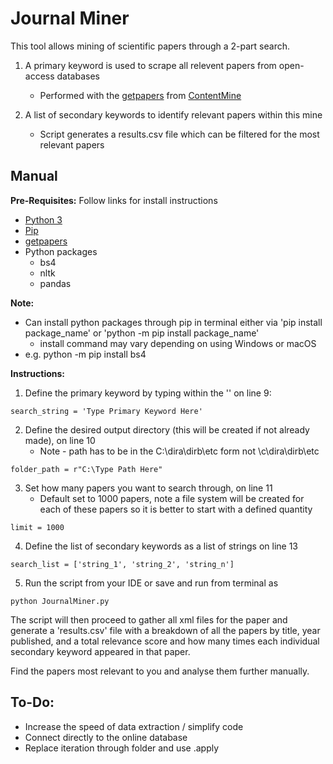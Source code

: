 Journal Miner
======================

This tool allows mining of scientific papers through a 2-part search.

1. A primary keyword is used to scrape all relevent papers from open-access databases
	* Performed with the [getpapers](https://github.com/ContentMine/getpapers) from [ContentMine](http://contentmine.org/)

2. A list of secondary keywords to identify relevant papers within this mine
	* Script generates a results.csv file which can be filtered for the most relevant papers

Manual
-------

**Pre-Requisites:** Follow links for install instructions
* [Python 3](https://www.python.org/download/releases/3.0/)
* [Pip](https://pip.pypa.io/en/stable/installing/)
* [getpapers](https://github.com/ContentMine/getpapers)   
* Python packages
	* bs4
	* nltk
	* pandas

**Note:**  
* Can install python packages through pip in terminal either via 'pip install package_name' or 'python -m pip install package_name'
	* install command may vary depending on using Windows or macOS
* e.g. python -m pip install bs4

**Instructions:**

 1. Define the primary keyword by typing within the '' on line 9:
 ```
 search_string = 'Type Primary Keyword Here'
 ```
 2. Define the desired output directory (this will be created if not already made), on line 10
 	* Note - path has to be in the C:\dira\dirb\etc form not \c\dira\dirb\etc
 ```
folder_path = r"C:\Type Path Here"
```
3. Set how many papers you want to search through, on line 11
	* Default set to 1000 papers, note a file system will be created for each of these papers so it is better to start with a defined quantity
```
limit = 1000
```
4. Define the list of secondary keywords as a list of strings on line 13
```
search_list = ['string_1', 'string_2', 'string_n']
```
5. Run the script from your IDE or save and run from terminal as
```
python JournalMiner.py
```

The script will then proceed to gather all xml files for the paper and generate a 'results.csv' file with a breakdown of all the papers by title, year published, and a total relevance score and how many times each individual secondary keyword appeared in that paper.

Find the papers most relevant to you and analyse them further manually.






To-Do:
------
* Increase the speed of data extraction / simplify code
* Connect directly to the online database
* Replace iteration through folder and use .apply
